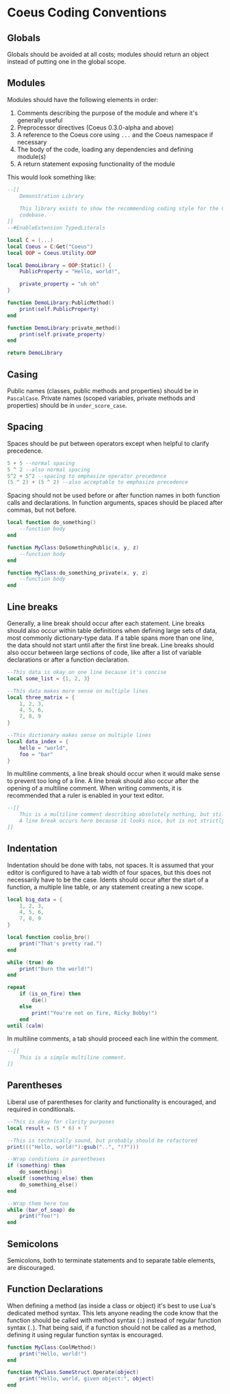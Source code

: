 # Coeus Coding Conventions

## Globals
Globals should be avoided at all costs; modules should return an object instead of putting one in the global scope.

## Modules
Modules should have the following elements in order:

1. Comments describing the purpose of the module and where it's generally useful
2. Preprocessor directives (Coeus 0.3.0-alpha and above)
3. A reference to the Coeus core using `...` and the Coeus namespace if necessary
4. The body of the code, loading any dependencies and defining module(s)
5. A return statement exposing functionality of the module

This would look something like:
```lua
--[[
	Demonstration Library
	
	This library exists to show the recommending coding style for the Coeus core
	codebase.
]]
--#EnableExtension TypedLiterals

local C = (...)
local Coeus = C:Get("Coeus")
local OOP = Coeus.Utility.OOP

local DemoLibrary = OOP:Static() {
	PublicProperty = "Hello, world!",

	private_property = "uh oh"
}

function DemoLibrary:PublicMethod()
	print(self.PublicProperty)
end

function DemoLibrary:private_method()
	print(self.private_property)
end

return DemoLibrary
```

## Casing
Public names (classes, public methods and properties) should be in `PascalCase`. Private names (scoped variables, private methods and properties) should be in `under_score_case`.

## Spacing
Spaces should be put between operators except when helpful to clarify precedence.
```lua
5 + 5 --normal spacing
5 ^ 2 --also normal spacing
5^2 + 5^2 --spacing to emphasize operator precedence
(5 ^ 2) + (5 ^ 2) --also acceptable to emphasize precedence
```

Spacing should not be used before or after function names in both function calls and declarations. In function arguments, spaces should be placed after commas, but not before.
```lua
local function do_something()
	--function body
end

function MyClass:DoSomethingPublic(x, y, z)
	--function body
end

function MyClass:do_something_private(x, y, z)
	--function body
end
```

## Line breaks
Generally, a line break should occur after each statement. Line breaks should also occur within table definitions when defining large sets of data, most commonly dictionary-type data. If a table spans more than one line, the data should not start until after the first line break. Line breaks should also occur between large sections of code, like after a list of variable declarations or after a function declaration.
```lua
--This data is okay on one line because it's concise
local some_list = {1, 2, 3}

--This data makes more sense on multiple lines
local three_matrix = {
	1, 2, 3,
	4, 5, 6,
	7, 8, 9
}

--This dictionary makes sense on multiple lines
local data_index = {
	hello = "world",
	foo = "bar"
}
```

In multiline comments, a line break should occur when it would make sense to prevent too long of a line. A line break should also occur after the opening of a multiline comment. When writing comments, it is recommended that a ruler is enabled in your text editor.
```lua
--[[
	This is a multiline comment describing absolutely nothing, but still important for making sure that all code conforms to the standards set forth in this document.
	A line break occurs here because it looks nice, but is not strictly necessary.
]]
```

## Indentation
Indentation should be done with tabs, not spaces. It is assumed that your editor is configured to have a tab width of four spaces, but this does not necessarily have to be the case. Idents should occur after the start of a function, a multiple line table, or any statement creating a new scope.
```lua
local big_data = {
	1, 2, 3,
	4, 5, 6,
	7, 8, 9
}

local function coolio_bro()
	print("That's pretty rad.")
end

while (true) do
	print("Burn the world!")
end

repeat
	if (is_on_fire) then
		die()
	else
		print("You're not on fire, Ricky Bobby!")
	end
until (calm)
```

In multiline comments, a tab should proceed each line within the comment.
```lua
--[[
	This is a simple multiline comment.
]]
```

## Parentheses
Liberal use of parentheses for clarity and functionality is encouraged, and required in conditionals.
```lua
--This is okay for clarity purposes
local result = (5 * 6) + 7

--This is technically sound, but probably should be refactored
print((("Hello, world!"):gsub("..", "!?")))

--Wrap conditions in parentheses
if (something) then
	do_something()
elseif (something_else) then
	do_something_else()
end

--Wrap them here too
while (bar_of_soap) do
	print("foo!")
end
```

## Semicolons
Semicolons, both to terminate statements and to separate table elements, are discouraged.

## Function Declarations
When defining a method (as inside a class or object) it's best to use Lua's dedicated method syntax. This lets anyone reading the code know that the function should be called with method syntax (`:`) instead of regular function syntax (`.`). That being said, if a function should not be called as a method, defining it using regular function syntax is encouraged.
```lua
function MyClass:CoolMethod()
	print("Hello, world!")
end

function MyClass.SomeStruct.Operate(object)
	print("Hello, world, given object:", object)
end
```